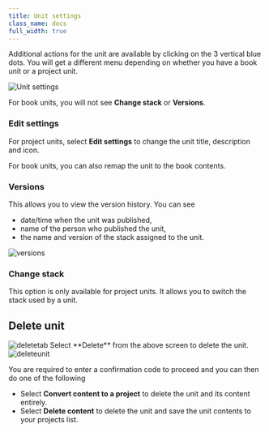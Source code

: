 ```yaml
---
title: Unit settings
class_name: docs
full_width: true
---
```


Additional actions for the unit are available by clicking on the 3 vertical blue dots. You will get a different menu depending on whether you have a book unit or a project unit.

<img alt="Unit settings" src="/img/docs/unitsettings.png" class="simple"/>

For book units, you will not see **Change stack** or **Versions**.


### Edit settings

For project units, select **Edit settings** to change the unit title, description and icon.

For book units, you can also remap the unit to the book contents.


### Versions
This allows you to view the version history. You can see

- date/time when the unit was published,
- name of the person who published the unit,
- the name and version of the stack assigned to the unit.

<img alt="versions" src="/img/docs/versiondetails.png" class="simple"/>


### Change stack
This option is only available for project units. It allows you to switch the stack used by a unit. 

## Delete unit
<img alt="deletetab" src="/img/docs/deletetab.png" class="simple"/>
Select **Delete** from the above screen to delete the unit. 

<img alt="deleteunit" src="/img/docs/deleteunit.png" class="simple"/>

You are required to enter a confirmation code to proceed and you can then do one of the following

- Select **Convert content to a project** to delete the unit and its content entirely. 
- Select **Delete content** to delete the unit and save the unit contents to your projects list. 